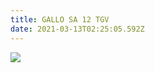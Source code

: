 ```yaml
---
title: GALLO SA 12 TGV
date: 2021-03-13T02:25:05.592Z
---
```

![](/images/uploads/screenshot_2021-03-13-02-51-50-218_com.google.android.youtube.png)